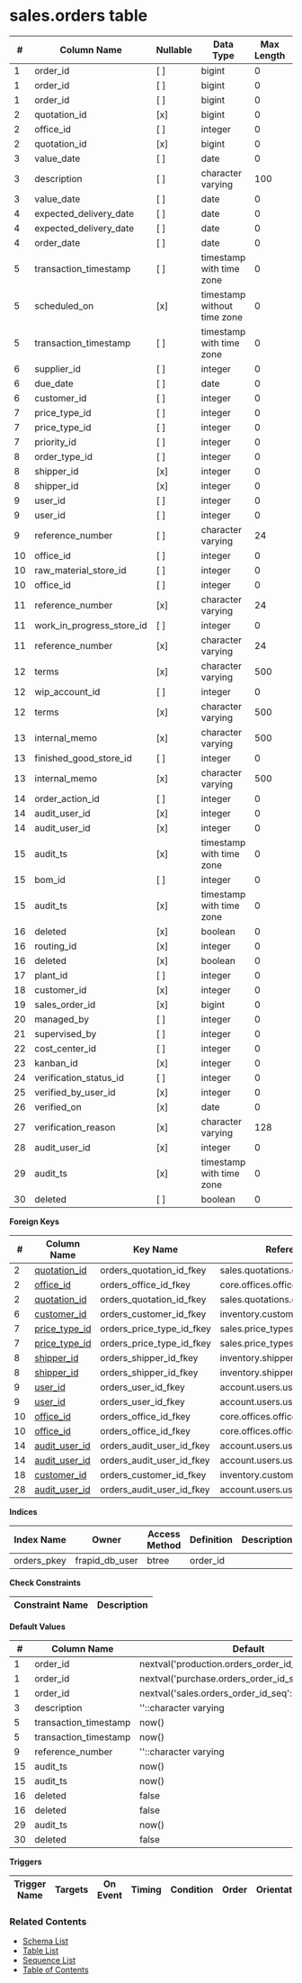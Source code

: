 # sales.orders table



| # | Column Name | Nullable | Data Type | Max Length | Description |
| --- | --- | --- | --- | --- | --- |
| 1 | order_id | [ ] | bigint | 0 |  |
| 1 | order_id | [ ] | bigint | 0 |  |
| 1 | order_id | [ ] | bigint | 0 |  |
| 2 | quotation_id | [x] | bigint | 0 |  |
| 2 | office_id | [ ] | integer | 0 |  |
| 2 | quotation_id | [x] | bigint | 0 |  |
| 3 | value_date | [ ] | date | 0 |  |
| 3 | description | [ ] | character varying | 100 |  |
| 3 | value_date | [ ] | date | 0 |  |
| 4 | expected_delivery_date | [ ] | date | 0 |  |
| 4 | expected_delivery_date | [ ] | date | 0 |  |
| 4 | order_date | [ ] | date | 0 |  |
| 5 | transaction_timestamp | [ ] | timestamp with time zone | 0 |  |
| 5 | scheduled_on | [x] | timestamp without time zone | 0 |  |
| 5 | transaction_timestamp | [ ] | timestamp with time zone | 0 |  |
| 6 | supplier_id | [ ] | integer | 0 |  |
| 6 | due_date | [ ] | date | 0 |  |
| 6 | customer_id | [ ] | integer | 0 |  |
| 7 | price_type_id | [ ] | integer | 0 |  |
| 7 | price_type_id | [ ] | integer | 0 |  |
| 7 | priority_id | [ ] | integer | 0 |  |
| 8 | order_type_id | [ ] | integer | 0 |  |
| 8 | shipper_id | [x] | integer | 0 |  |
| 8 | shipper_id | [x] | integer | 0 |  |
| 9 | user_id | [ ] | integer | 0 |  |
| 9 | user_id | [ ] | integer | 0 |  |
| 9 | reference_number | [ ] | character varying | 24 |  |
| 10 | office_id | [ ] | integer | 0 |  |
| 10 | raw_material_store_id | [ ] | integer | 0 |  |
| 10 | office_id | [ ] | integer | 0 |  |
| 11 | reference_number | [x] | character varying | 24 |  |
| 11 | work_in_progress_store_id | [ ] | integer | 0 |  |
| 11 | reference_number | [x] | character varying | 24 |  |
| 12 | terms | [x] | character varying | 500 |  |
| 12 | wip_account_id | [ ] | integer | 0 |  |
| 12 | terms | [x] | character varying | 500 |  |
| 13 | internal_memo | [x] | character varying | 500 |  |
| 13 | finished_good_store_id | [ ] | integer | 0 |  |
| 13 | internal_memo | [x] | character varying | 500 |  |
| 14 | order_action_id | [ ] | integer | 0 |  |
| 14 | audit_user_id | [x] | integer | 0 |  |
| 14 | audit_user_id | [x] | integer | 0 |  |
| 15 | audit_ts | [x] | timestamp with time zone | 0 |  |
| 15 | bom_id | [ ] | integer | 0 |  |
| 15 | audit_ts | [x] | timestamp with time zone | 0 |  |
| 16 | deleted | [x] | boolean | 0 |  |
| 16 | routing_id | [x] | integer | 0 |  |
| 16 | deleted | [x] | boolean | 0 |  |
| 17 | plant_id | [ ] | integer | 0 |  |
| 18 | customer_id | [x] | integer | 0 |  |
| 19 | sales_order_id | [x] | bigint | 0 |  |
| 20 | managed_by | [ ] | integer | 0 |  |
| 21 | supervised_by | [ ] | integer | 0 |  |
| 22 | cost_center_id | [ ] | integer | 0 |  |
| 23 | kanban_id | [x] | integer | 0 |  |
| 24 | verification_status_id | [ ] | integer | 0 |  |
| 25 | verified_by_user_id | [x] | integer | 0 |  |
| 26 | verified_on | [x] | date | 0 |  |
| 27 | verification_reason | [x] | character varying | 128 |  |
| 28 | audit_user_id | [x] | integer | 0 |  |
| 29 | audit_ts | [x] | timestamp with time zone | 0 |  |
| 30 | deleted | [ ] | boolean | 0 |  |



**Foreign Keys**

| # | Column Name | Key Name | References |
| --- | --- | --- | --- |
| 2 | [quotation_id](../sales/quotations.md) | orders_quotation_id_fkey | sales.quotations.quotation_id |
| 2 | [office_id](../core/offices.md) | orders_office_id_fkey | core.offices.office_id |
| 2 | [quotation_id](../sales/quotations.md) | orders_quotation_id_fkey | sales.quotations.quotation_id |
| 6 | [customer_id](../inventory/customers.md) | orders_customer_id_fkey | inventory.customers.customer_id |
| 7 | [price_type_id](../sales/price_types.md) | orders_price_type_id_fkey | sales.price_types.price_type_id |
| 7 | [price_type_id](../sales/price_types.md) | orders_price_type_id_fkey | sales.price_types.price_type_id |
| 8 | [shipper_id](../inventory/shippers.md) | orders_shipper_id_fkey | inventory.shippers.shipper_id |
| 8 | [shipper_id](../inventory/shippers.md) | orders_shipper_id_fkey | inventory.shippers.shipper_id |
| 9 | [user_id](../account/users.md) | orders_user_id_fkey | account.users.user_id |
| 9 | [user_id](../account/users.md) | orders_user_id_fkey | account.users.user_id |
| 10 | [office_id](../core/offices.md) | orders_office_id_fkey | core.offices.office_id |
| 10 | [office_id](../core/offices.md) | orders_office_id_fkey | core.offices.office_id |
| 14 | [audit_user_id](../account/users.md) | orders_audit_user_id_fkey | account.users.user_id |
| 14 | [audit_user_id](../account/users.md) | orders_audit_user_id_fkey | account.users.user_id |
| 18 | [customer_id](../inventory/customers.md) | orders_customer_id_fkey | inventory.customers.customer_id |
| 28 | [audit_user_id](../account/users.md) | orders_audit_user_id_fkey | account.users.user_id |



**Indices**

| Index Name | Owner | Access Method | Definition | Description |
| --- | --- | --- | --- | --- |
| orders_pkey | frapid_db_user | btree | order_id |  |



**Check Constraints**

| Constraint Name | Description |
| --- | --- |



**Default Values**

| # | Column Name | Default |
| --- | --- | --- |
| 1 | order_id | nextval('production.orders_order_id_seq'::regclass) |
| 1 | order_id | nextval('purchase.orders_order_id_seq'::regclass) |
| 1 | order_id | nextval('sales.orders_order_id_seq'::regclass) |
| 3 | description | ''::character varying |
| 5 | transaction_timestamp | now() |
| 5 | transaction_timestamp | now() |
| 9 | reference_number | ''::character varying |
| 15 | audit_ts | now() |
| 15 | audit_ts | now() |
| 16 | deleted | false |
| 16 | deleted | false |
| 29 | audit_ts | now() |
| 30 | deleted | false |


**Triggers**

| Trigger Name | Targets | On Event | Timing | Condition | Order | Orientation | Description |
| --- | --- | --- | --- | --- | --- | --- | --- |


### Related Contents
* [Schema List](../../schemas.md)
* [Table List](../../tables.md)
* [Sequence List](../../sequences.md)
* [Table of Contents](../../README.md)
